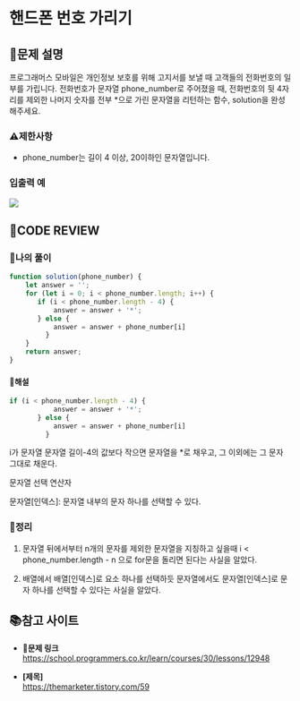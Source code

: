 # 핸드폰 번호 가리기
## **📝문제 설명**
프로그래머스 모바일은 개인정보 보호를 위해 고지서를 보낼 때 고객들의 전화번호의 일부를 가립니다.
전화번호가 문자열 phone_number로 주어졌을 때, 전화번호의 뒷 4자리를 제외한 나머지 숫자를 전부 *으로 가린 문자열을 리턴하는 함수, solution을 완성해주세요.
### **⚠제한사항**
- phone_number는 길이 4 이상, 20이하인 문자열입니다.
### **입출력 예**
![](https://velog.velcdn.com/images/ssori0421/post/fb559c0a-b85d-4e1c-b51a-9bbb0fc665c1/image.png)

## **🧐CODE REVIEW**
### **🧾나의 풀이**

```js
function solution(phone_number) {
    let answer = '';
    for (let i = 0; i < phone_number.length; i++) {
       if (i < phone_number.length - 4) {
           answer = answer + '*';
       } else {
           answer = answer + phone_number[i]
         }
    }
    return answer;
} 
```

#### **📝해설**

```js
if (i < phone_number.length - 4) {
           answer = answer + '*';
       } else {
           answer = answer + phone_number[i]
         }
```
i가 문자열 문자열 길이-4의 값보다 작으면 문자열을 *로 채우고,  그 이외에는 그 문자 그대로 채운다.

문자열 선택 연산자

문자열[인덱스]: 문자열 내부의 문자 하나를 선택할 수 있다.

### **🔖정리**
1) 문자열 뒤에서부터 n개의 문자를 제외한 문자열을 지칭하고   싶을때 
i < phone_number.length - n 으로 for문을 돌리면 된다는 사실을 알았다. 

2) 배열에서 배열[인덱스]로 요소 하나를 선택하듯 문자열에서도 문자열[인덱스]로 문자 하나를 선택할 수 있다는 사실을 알았다.

## 📚참고 사이트

- **🔗문제 링크**<br/>
https://school.programmers.co.kr/learn/courses/30/lessons/12948

- **[제목]**<br/>
https://themarketer.tistory.com/59
